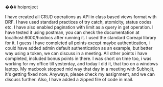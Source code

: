 ��#   h o i p r o j e c t  

I have created all CRUD operations as API in class based views format with DRF. I have used standard practices of try catch, atomicity, status codes etc. I have also enabled pagination with limit as a query in get operation. I have tested it using postman, you can check the documentation at localhost:8000/hoidocs after running it. I used the standard Coreapi library for it. I guess I have completed all points except maybe authentication, i could have added admin default authentication as an example, but better way using a token, we can discuss in a meeting. All other points i have completed, included bonus points in there. I was short on time too, i was working for my office till yesterday, and today I did it, that too on a windows laptop. My macbook stopped mid way that day in a meeting with Subhojit, it's getting fixed now. Anyways, please check my assignment, and we can discuss further. Also, I have added a zipped file of code in mail.
